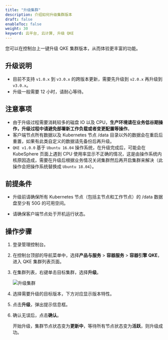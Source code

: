 ```yaml
---
title: "升级集群"
description: 介绍如何升级集群版本
draft: false
enableToc: false
weight: 30
keyword: 云平台, 云计算, 升级 QKE
---
```


您可以在控制台上一键升级 QKE 集群版本，从而体验更丰富的功能。

## 升级说明

- 目前不支持 `v1.0.x` 到 `v3.0.x` 的跨版本更新，需要先升级到 `v2.0.x` 再升级到 `v3.0.x`。
- 升级一般需要 12 小时，请耐心等待。

## 注意事项

- 由于升级过程需要消耗较多的磁盘 IO 以及 CPU，**生产环境请在业务低谷期操作，升级过程中请避免部署新工作负载或者变更配置等操作**。
- 客户端节点所有数据以及 Kubernetes 节点 /data 目录以外的数据会在重启后重置，如果有此类自定义的数据请先备份后再升级。
- `QKE v1.0.0` 基于 `Ubuntu 16.04` 操作系统，在升级完成后，可能会在 KubeSphere 页面上遇到 CPU 使用率显示不正确的情况，这是由操作系统内核原因造成，需要在升级后根据业务情况关闭集群然后再开启集群来解决（此操作会把操作系统替换成 `Ubuntu 18.04`）。

## 前提条件


- 升级前请确保所有 Kubernetes 节点（包括主节点和工作节点）的 /data 数据盘至少有 50G 的可用空间。

- 请确保客户端节点处于开机运行状态。

## 操作步骤

1. 登录管理控制台。

2. 在控制台顶部的导航菜单中，选择**产品与服务** > **容器服务** > **容器引擎 QKE**，进入 QKE 集群列表页面。

3. 在集群列表，右键单击目标集群，选择**升级**。

   <img src="../../../_images/upgrade.png" alt="升级集群"/>

4. 选择需要升级的目标版本，下方对应显示版本特性。

5. 点击**升级**，弹出提示信息框。

6. 确认无误后，点击**确认**。

   开始升级，集群节点状态变为**更新中**，等待所有节点状态变为**活跃**，则升级成功。


